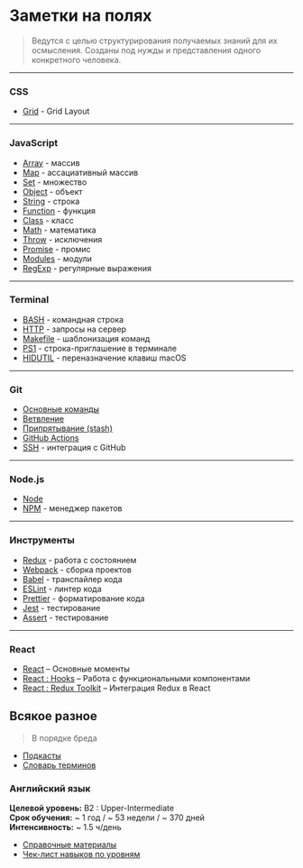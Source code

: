 # Заметки на полях

> Ведутся с целью структурирования получаемых знаний для их осмысления. Созданы под нужды и представления одного конкретного человека.

---

### CSS

- [Grid](./md/css-grid.md) - Grid Layout

---

### JavaScript

- [Array](./md/js-array.md) - массив
- [Map](./md/js-map.md) - ассациативный массив
- [Set](./md/js-set.md) - множество
- [Object](./md/js-object.md) - объект
- [String](./md/js-string.md) - строка
- [Function](./md/js-function.md) - функция
- [Class](./md/js-class.md) - класс
- [Math](./md/js-math.md) - математика
- [Throw](./md/js-throw.md) - исключения
- [Promise](./md/js-promise.md) - промис
- [Modules](./md/js-modules.md) - модули
- [RegExp](./md/js-regexp.md) - регулярные выражения

---

### Terminal

- [BASH](./md/bash.md) - командная строка
- [HTTP](./md/bash-http.md) - запросы на сервер
- [Makefile](./md/bash-makefile.md) - шаблонизация команд
- [PS1](./md/bash-ps1.md) - строка-приглашение в терминале
- [HIDUTIL](./md/bash-hidutil.md) - переназначение клавиш macOS

---

### Git

- [Основные команды](./md/git.md)
- [Ветвление](./md/git-branch.md)
- [Припрятывание (stash)](./md/git-stash.md)
- [GitHub Actions](./md/git-github-actions.md)
- [SSH](./md/git-ssh.md) - интеграция с GitHub

---

### Node.js

- [Node](./md/node.md)
- [NPM](./md/node-npm.md) - менеджер пакетов

---

### Инструменты

- [Redux](./md/npm-redux.md) - работа с состоянием
- [Webpack](./md/npm-webpack.md) - сборка проектов
- [Babel](./md/npm-babel.md) - транспайлер кода
- [ESLint](./md/npm-eslint.md) - линтер кода
- [Prettier](./md/npm-prettier.md) - форматирование кода
- [Jest](./md/npm-jest.md) - тестирование
- [Assert](./md/npm-assert.md) - тестирование

---

### React

- [React](./md/npm-react.md) – Основные моменты
- [React : Hooks](./md/npm-react-hooks.md) – Работа с функциональными компонентами
- [React : Redux Toolkit](./md/npm-react-redux.md) – Интеграция Redux в React

## Всякое разное

> В порядке бреда

- [Подкасты](./md/notes-podcasts.md)
- [Словарь терминов](./md/notes-dictionary.md)

### Английский язык

**Целевой уровень:** B2 : Upper-Intermediate  
**Срок обучения:** ~ 1 год / ~ 53 недели / ~ 370 дней  
**Интенсивность:** ~ 1.5 ч/день

- [Справочные материалы](./md/eng-sources.md)
- [Чек-лист навыков по уровням](./md/eng-levels.md)
